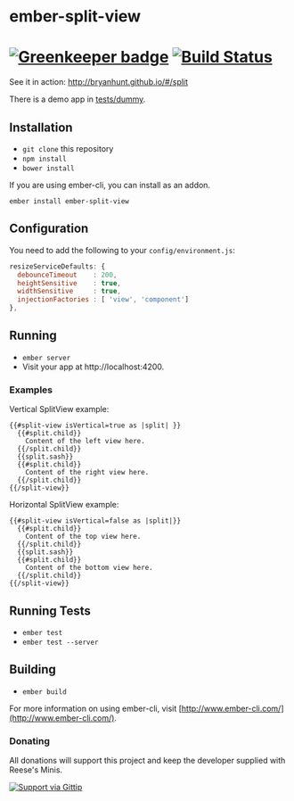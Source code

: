 # ember-split-view

[![Greenkeeper badge](https://badges.greenkeeper.io/aureliosaraiva/ember-split-view.svg)](https://greenkeeper.io/)
[![Build Status](https://travis-ci.org/BryanHunt/ember-split-view.svg?branch=master)](https://travis-ci.org/BryanHunt/ember-split-view)
================

See it in action: http://bryanhunt.github.io/#/split

There is a demo app in [tests/dummy](https://github.com/BryanHunt/ember-split-view/tree/master/tests/dummy).

## Installation

* `git clone` this repository
* `npm install`
* `bower install`

If you are using ember-cli, you can install as an addon.

```
ember install ember-split-view
```

## Configuration

You need to add the following to your `config/environment.js`:
```javascript
resizeServiceDefaults: {
  debounceTimeout    : 200,
  heightSensitive    : true,
  widthSensitive     : true,
  injectionFactories : [ 'view', 'component']
},
```

## Running

* `ember server`
* Visit your app at http://localhost:4200.

### Examples
Vertical SplitView example:

```
{{#split-view isVertical=true as |split| }}
  {{#split.child}}
    Content of the left view here.
  {{/split.child}}
  {{split.sash}}
  {{#split.child}}
    Content of the right view here.
  {{/split.child}}
{{/split-view}}
```

Horizontal SplitView example:

```
{{#split-view isVertical=false as |split|}}
  {{#split.child}}
    Content of the top view here.
  {{/split.child}}
  {{split.sash}}
  {{#split.child}}
    Content of the bottom view here.
  {{/split.child}}
{{/split-view}}
```

## Running Tests

* `ember test`
* `ember test --server`

## Building

* `ember build`

For more information on using ember-cli, visit [http://www.ember-cli.com/](http://www.ember-cli.com/).

### Donating

All donations will support this project and keep the developer supplied with Reese's Minis.

[![Support via Gittip](https://rawgithub.com/twolfson/gittip-badge/0.2.0/dist/gittip.png)](https://www.gittip.com/BryanHunt/)
